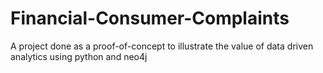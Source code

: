 # Financial-Consumer-Complaints
A project done as a proof-of-concept to illustrate the value of data driven analytics using python and neo4j

